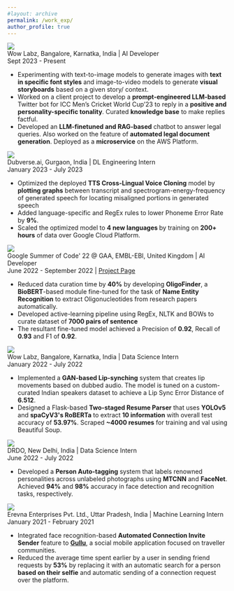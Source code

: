 ```yaml
---
#layout: archive
permalink: /work_exp/
author_profile: true
---
```


<div class="research-block">
	<div class="left">
		<span class="research-img">
			<img src="/images/wowlabz_gif.gif">
		</span>
	</div>
	<div class="right">
		<div class="title">Wow Labz, Bangalore, Karnatka, India | AI Developer</div>
		<div class="sub-title">Sept 2023 - Present</div>
		<span class="research-text"><ul>
		<li> Experimenting with text-to-image models to generate images with <b>text in specific font styles</b> and image-to-video models to generate <b>visual storyboards</b> based on a given story/ context.</li> 
		<li> Worked on a client project to develop a <b>prompt-engineered LLM-based</b> Twitter bot for ICC Men’s Cricket World Cup’23 to reply in a <b>positive and personality-specific tonality</b>. Curated <b>knowledge base</b> to make replies factful.</li> 
		<li> Developed an <b>LLM-finetuned and RAG-based</b> chatbot to answer legal queries. Also worked on the feature of <b>automated legal document generation</b>. Deployed as a <b>microservice</b> on the AWS Platform.</li></ul></span>
	</div>
</div>

<div class="research-block">
	<div class="left">
		<span class="research-img">
			<img src="/images/dubverse_gif.gif">
		</span>
	</div>
	<div class="right">
		<div class="title">Dubverse.ai, Gurgaon, India | DL Engineering Intern</div>
		<div class="sub-title">January 2023 - July 2023</div>
		<span class="research-text"><ul>
		<li> Optimized the deployed <b>TTS Cross-Lingual Voice Cloning</b> model by <b>plotting graphs</b> between transcript and spectrogram-energy-frequency of generated speech for locating misaligned portions in generated speech </li> 
		<li> Added language-specific and RegEx rules to lower Phoneme Error Rate by <b>9%</b>.</li> 
		<li> Scaled the optimized model to <b>4 new languages </b> by training on <b>200+ hours</b> of data over Google Cloud Platform.</li></ul></span>
	</div>
</div>

<div class="research-block">
	<div class="left">
		<span class="research-img">
			<img src="/images/gsoc.gif">
		</span>
	</div>
	<div class="right">
		<div class="title">Google Summer of Code' 22 @ GAA, EMBL-EBI, United Kingdom | AI Developer </div>
		<div class="sub-title">June 2022 - September 2022 | <a target="_blank" class="tab_paper"  href="https://summerofcode.withgoogle.com/programs/2022/projects/5b96vIqa">Project Page</a></div>
		<span class="research-text"><ul>
		<li> Reduced data curation time by <b>40%</b> by developing <b>OligoFinder</b>, a <b>BioBERT</b>-based module fine-tuned for the task of <b>Name Entity Recognition</b> to extract Oligonucleotides from research papers automatically. </li> 
		<li> Developed active-learning pipeline using RegEx, NLTK and BOWs to curate dataset of <b>7000 pairs of sentence</b></li>
		<li>The resultant fine-tuned model achieved a Precision of <b>0.92</b>, Recall of <b>0.93</b> and F1 of <b>0.92</b>.</li></ul></span>
	</div>
</div>

<div class="research-block">
	<div class="left">
		<span class="research-img">
			<img src="/images/wowlabz_gif.gif">
		</span>
	</div>
	<div class="right">
		<div class="title">Wow Labz, Bangalore, Karnatka, India | Data Science Intern  </div>
		<div class="sub-title">January 2022 - July 2022</div>
		<span class="research-text"><ul>
		<li> Implemented a <b>GAN-based Lip-synching</b> system that creates lip movements based on dubbed audio. The model is tuned on a custom-curated Indian speakers dataset to achieve a Lip Sync Error Distance of <b>6.512</b>.</li> 
		<li> Designed a Flask-based <b>Two-staged Resume Parser</b> that uses <b>YOLOv5</b> and <b>spaCyV3's RoBERTa</b> to extract <b>10 information</b> with overall test accuracy of <b>53.97%</b>. Scraped <b>~4000 resumes</b> for training and val using Beautiful Soup.</li></ul></span>
	</div>
</div>

<div class="research-block">
	<div class="left">
		<span class="research-img">
			<img src="/images/drdo_gif.gif">
		</span>
	</div>
	<div class="right">
		<div class="title">DRDO, New Delhi, India | Data Science Intern </div>
		<div class="sub-title">June 2022 - July 2022</div>
		<span class="research-text"><ul>
		<li> Developed a <b>Person Auto-tagging</b> system that labels renowned personalities across unlabeled photographs using <b>MTCNN</b> and <b>FaceNet</b>. Achieved <b>94%</b> and <b>98%</b> accuracy in face detection and recognition tasks, respectively. </li></ul></span>
	</div>
</div>

<div class="research-block">
	<div class="left">
		<span class="research-img">
			<img src="/images/erevna_gif.gif">
		</span>
	</div>
	<div class="right">
		<div class="title"> Erevna Enterprises Pvt. Ltd., Uttar Pradesh, India | Machine Learning Intern </div>
		<div class="sub-title">January 2021 - February 2021</div>
		<span class="research-text"><ul>
		<li> Integrated face recognition-based <b>Automated Connection Invite Sender</b> feature to <a target="_blank" class="tab_paper"  href="https://gullu.vercel.app/"> <b>Gullu</b></a>, a social mobile application focused on traveller communities.</li>
		<li>Reduced the average time spent earlier by a user in sending friend requests by <b>53%</b> by replacing it with an automatic search for a person <b>based on their selfie</b> and automatic sending of a connection request over the platform.</li></ul></span>
	</div>
</div>